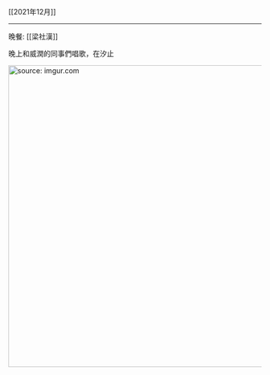 [[2021年12月]]

---

晚餐: [[梁社漢]]

晚上和威潤的同事們唱歌，在汐止

<a href="https://imgur.com/es9RnLs"><img src="https://i.imgur.com/es9RnLs.jpg" title="source: imgur.com" width="600px" /></a>
